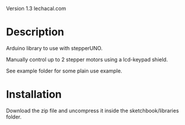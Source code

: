Version 1.3
lechacal.com

# Description

Arduino library to use with stepperUNO.

Manually control up to 2 stepper motors using a lcd-keypad shield.

See example folder for some plain use example.

# Installation

Download the zip file and uncompress it inside the sketchbook/libraries folder.
